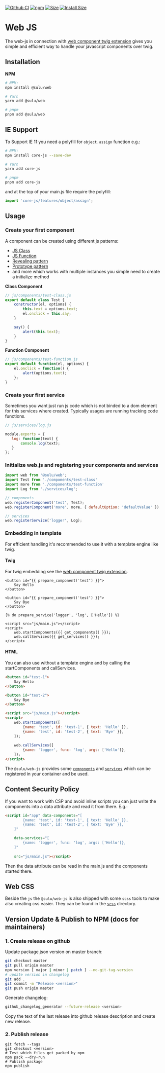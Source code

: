 [![Github CI](https://img.shields.io/github/workflow/status/sulu/web-js/CI.svg?label=Tests)](https://github.com/sulu/web-js/actions)
[![npm](https://img.shields.io/npm/v/@sulu/web.svg)](https://www.npmjs.com/package/@sulu/web)
[![Size](https://img.shields.io/github/size/sulu/web-js/packages/core/core.js.svg)](https://github.com/sulu/web-js/blob/master/packages/core/core.js)
[![Install Size](https://packagephobia.now.sh/badge?p=@sulu/web)](https://packagephobia.now.sh/result?p=@sulu/web)

# Web JS

The web-js in connection with [web component twig extension](https://github.com/sulu/web-twig)
gives you simple and efficient way to handle your javascript components over twig.

## Installation

**NPM**

```bash
# NPM:
npm install @sulu/web

# Yarn
yarn add @sulu/web

# pnpm
pnpm add @sulu/web
```

## IE Support

To Support IE 11 you need a polyfill for `object.assign` function e.g.:

```bash
# NPM:
npm install core-js --save-dev

# Yarn
yarn add core-js

# pnpm
pnpm add core-js
```

and at the top of your main.js file require the polyfill:

```js
import 'core-js/features/object/assign';
```

## Usage

### Create your first component

A component can be created using different js patterns:

 - [JS Class](https://developer.mozilla.org/en-US/docs/Web/JavaScript/Reference/Classes)
 - [JS Function](https://developer.mozilla.org/en-US/docs/Web/JavaScript/Guide/Functions)
 - [Revealing pattern](https://addyosmani.com/resources/essentialjsdesignpatterns/book/#revealingmodulepatternjavascript)
 - [Prototype pattern](https://addyosmani.com/resources/essentialjsdesignpatterns/book/#prototypepatternjavascript)
 - and more which works with multiple instances you simple need to create a initialize method

**Class Component**

```js
// js/components/test-class.js
export default class Test {
    constructor(el, options) {
        this.text = options.text;
        el.onclick = this.say;
    }

    say() {
        alert(this.text);
    }
}
```

**Function Component**

```js
// js/components/test-function.js
export default function(el, options) {
    el.onclick = function() {
        alert(options.text);
    };
}
```

### Create your first service

Sometimes you want just run js code which is not binded to a dom element for this services where created.
Typically usages are running tracking code functions.

```js
// js/services/log.js

module.exports = {
   log: function(text) {
       console.log(text);
   }
};
```

### Initialize web.js and registering your components and services

```js
import web from '@sulu/web';
import Test from './components/test-class'
import more from './components/test-function'
import Log from './services/log';

// components
web.registerComponent('test', Test);
web.registerComponent('more', more, { defaultOption: 'defaultValue' });

// services
web.registerService('logger', Log);
```

### Embedding in template

For efficient handling it's recommended to use it with a template engine like twig.

#### Twig

For twig embedding see the [web component twig extension](https://github.com/sulu/web-twig).

```twig
<button id="{{ prepare_component('test') }}">
    Say Hello
</button>

<button id="{{ prepare_component('test') }}">
    Say Bye
</button>

{% do prepare_service('logger', 'log', ['Hello']) %}

<script src="js/main.js"></script>
<script>
    web.startComponents({{ get_components() }});
    web.callServices({{ get_services() }});
</script>
```

#### HTML

You can also use without a template engine and by calling the startComponents and callServices.

```html
<button id="test-1">
    Say Hello
</button>

<button id="test-2">
    Say Bye
</button>

<script src="js/main.js"></script>
<script>
    web.startComponents([
        {name: 'test', id: 'test-1', { text: 'Hello' }}, 
        {name: 'test', id: 'test-2', { text: 'Bye' }},
    ]);
    
    web.callServices([
        {name: 'logger', func: 'log', args: ['Hello']},
    ]);
</script>
```

The `@sulu/web-js` provides some [`components`](packages/components)  and [`services`](packages/services)
which can be registered in your container and be used.

## Content Security Policy

If you want to work with CSP and avoid inline scripts you can just write the
components into a data attribute and read it from there. E.g.:

```html
<script id="app" data-components="[
        {name: 'test', id: 'test-1', { text: 'Hello' }}, 
        {name: 'test', id: 'test-2', { text: 'Bye' }},
    ]"

    data-services="[
        {name: 'logger', func: 'log', args: ['Hello']},
    ]"
    
    src="js/main.js"></script>
```

Then the data attribute can be read in the main.js and the components started there.

## Web CSS

Beside the `js` the `@sulu/web-js` is also shipped with some `scss` tools to make also creating css
easier. They can be found in the [`scss`](packages/scss)  directory.

## Version Update & Publish to NPM (docs for maintainers)

### 1. Create release on github

Update package.json version on master branch:

```bash
git checkout master
git pull origin master
npm version [ major | minor | patch ] --no-git-tag-version
# update version in changelog
git add .
git commit -m "Release <version>"
git push origin master
```

Generate changelog:

```bash
github_changelog_generator --future-release <version>
```

Copy the text of the last release into github release description and create new release.

### 2. Publish release

```
git fetch --tags
git checkout <version>
# Test which files get packed by npm
npm pack --dry-run
# Publish package
npm publish
```
